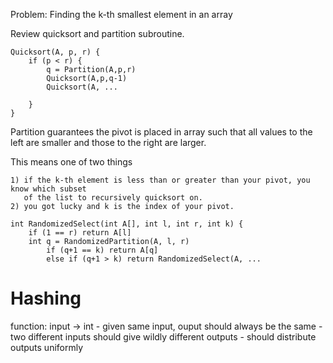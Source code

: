 Problem: Finding the k-th smallest element in an array

Review quicksort and partition subroutine.

```
Quicksort(A, p, r) {
    if (p < r) {
        q = Partition(A,p,r)
        Quicksort(A,p,q-1)
        Quicksort(A, ...

    }
}
```

Partition guarantees the pivot is placed in array such that all values to the 
left are smaller and those to the right are larger. 

This means one of two things

    1) if the k-th element is less than or greater than your pivot, you know which subset 
       of the list to recursively quicksort on.
    2) you got lucky and k is the index of your pivot.

```
int RandomizedSelect(int A[], int l, int r, int k) {
    if (1 == r) return A[l]
    int q = RandomizedPartition(A, l, r)
        if (q+1 == k) return A[q]
        else if (q+1 > k) return RandomizedSelect(A, ...

```

# Hashing
function: input -> int
    - given same input, ouput should always be the same
    - two different inputs should give wildly different outputs
    - should distribute outputs uniformly


